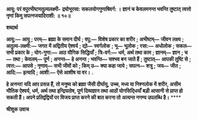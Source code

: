 **आयु: परं वपुरभीष्टमतुल्यलक्ष्मी-** **द्र्योभूरसा: सकलयोगगुणाषिवर्ग: ।** **ज्ञानं च केवलमनन्त भवन्ति तुष्टात्** **त्वत्तो नृणां किमु सपत्नजयादिराशी: ॥ १०॥** 

**शब्दार्थ** 

**आयु:—** **आयु** **; परम्—** **ब्रह्मा के समान दीर्घ** **; वपु:—** **विशेष प्रकार का शरीर** **; अभीष्टम्—** **जीवन लक्ष्य** **; अतुल्य-लक्ष्मी:—** **जगत** **में अद्वितीय ऐश्वर्य** **; द्यो—** **स्वर्गलोक** **; भू—** **भूलोक** **; रसा:—** **अधोलोक** **; सकल—** **सभी प्रकार के** **; योग-गुणा:—** **आठ यौगिक** **सिद्धियाँ** **; त्रि-वर्ग:—** **धर्म, अर्थ तथा काम** **; ज्ञानम्—** **ज्ञान** **; च—** **तथा** **; केवलम्—** **पूर्ण** **; अनन्त—** **हे अनन्त** **; भवन्ति—** **सश्भव बन** **जाते हैं** **; तुष्टात्—** **आपकी तुष्टि से** **; त्वत्त:—** **आपसे** **; नृणाम्—** **सभी जीवों को** **; किम् उ—** **क्या कहा जाये** **; सपत्न—** **शत्रु** **; जय—** **जीत** **; आदि:—** **इत्यादि** **; आशी:—** **ऐसे आशीष या वर।** **.** 

**हे अनन्त! यदि आप प्रसन्न हैं, तो मनुष्य को ब्रह्मा जैसी दीर्घायु, उच्च, मध्य या निश्नलोक में** **शरीर, असीम भौतिक ऐश्वर्य, धर्म, अर्थ तथा इन्द्रियतोष, पूर्ण दिव्यज्ञान तथा आठों योगसिदि्धयाँ** **बड़ी आसानी से प्राप्त हो सकती हैं। अपने प्रतिद्वंद्वियों पर विजय प्राप्त करने की बात करना तो** **अत्यन्त नगण्य उपलब्धि है।** **** 

**श्रीशुक उवाच** 
